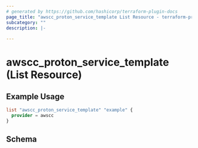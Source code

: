 ```yaml
---
# generated by https://github.com/hashicorp/terraform-plugin-docs
page_title: "awscc_proton_service_template List Resource - terraform-provider-awscc"
subcategory: ""
description: |-
  
---
```


# awscc_proton_service_template (List Resource)



## Example Usage

```terraform
list "awscc_proton_service_template" "example" {
  provider = awscc
}
```

<!-- schema generated by tfplugindocs -->
## Schema
